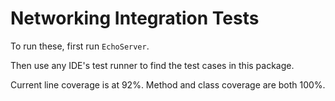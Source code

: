 # Networking Integration Tests

To run these, first run `EchoServer`.

Then use any IDE's test runner to find the test cases in this package.

Current line coverage is at 92%. Method and class coverage are both 100%.
